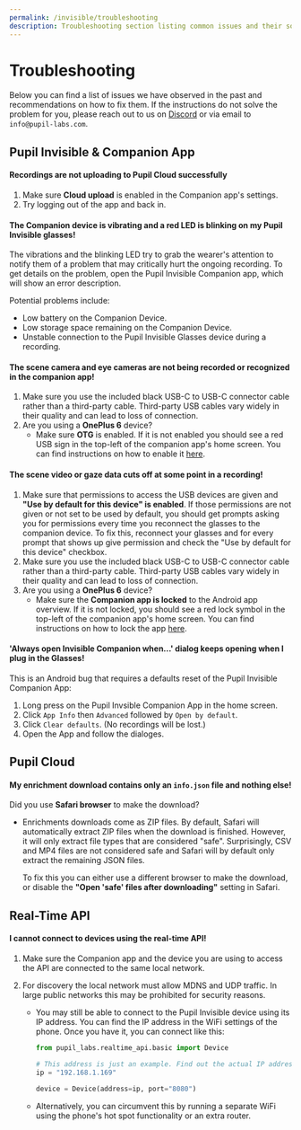 ```yaml
---
permalink: /invisible/troubleshooting
description: Troubleshooting section listing common issues and their solution.
---
```


# Troubleshooting
Below you can find a list of issues we have observed in the past and recommendations on how to fix them. If the instructions do not solve the problem for you, please reach out to us on [Discord](https://pupil-labs.com/chat/) or via email to `info@pupil-labs.com`.


## Pupil Invisible & Companion App

#### Recordings are not uploading to Pupil Cloud successfully
1. Make sure **Cloud upload** is enabled in the Companion app's settings.
1. Try logging out of the app and back in.

#### The Companion device is vibrating and a red LED is blinking on my Pupil Invisible glasses!
The vibrations and the blinking LED try to grab the wearer's attention to notify them of a problem that may critically hurt the ongoing recording. To get details on the problem, open the Pupil Invisible Companion app, which will show an error description.

Potential problems include:
- Low battery on the Companion Device.
- Low storage space remaining on the Companion Device.
- Unstable connection to the Pupil Invisible Glasses device during a recording.

#### The scene camera and eye cameras are not being recorded or recognized in the companion app!
1. Make sure you use the included black USB-C to USB-C connector cable rather than a third-party cable. Third-party USB cables vary widely in their quality and can lead to loss of connection.
1. Are you using a **OnePlus 6** device?
   - Make sure **OTG** is enabled. If it is not enabled you should see a red USB sign in the top-left of the companion app's home screen. You can find instructions on how to enable it [here](/invisible/user-guide/invisible-companion-app/#enable-otg "Pupil Invisible Companion OnePlus Enable OTG").

#### The scene video or gaze data cuts off at some point in a recording!
1. Make sure that permissions to access the USB devices are given and **"Use by default for this device" is enabled**. If those permissions are not given or not set to be used by default, you should get prompts asking you for permissions every time you reconnect the glasses to the companion device. To fix this, reconnect your glasses and for every prompt that shows up give permission and check the "Use by default for this device" checkbox.
1. Make sure you use the included black USB-C to USB-C connector cable rather than a third-party cable. Third-party USB cables vary widely in their quality and can lead to loss of connection.
1. Are you using a **OnePlus 6** device?
   - Make sure the **Companion app is locked** to the Android app overview. If it is not locked, you should see a red lock symbol in the top-left of the companion app's home screen. You can find instructions on how to lock the app [here](/invisible/user-guide/invisible-companion-app/#enable-application-lock "Pupil Invisible Companion OnePlus App Lock").

#### 'Always open Invisible Companion when...' dialog keeps opening when I plug in the Glasses!
This is an Android bug that requires a defaults reset of the Pupil Invisible Companion App:
1. Long press on the Pupil Invsible Companion App in the home screen.
1. Click `App Info` then `Advanced` followed by `Open by default`. 
1. Click `Clear defaults`. (No recordings will be lost.)
1. Open the App and follow the dialoges.

## Pupil Cloud

#### My enrichment download contains only an `info.json` file and nothing else!
Did you use **Safari browser** to make the download?
   - Enrichments downloads come as ZIP files. By default, Safari will automatically extract ZIP files when the download is finished. However, it will only extract file types that are considered "safe". Surprisingly, CSV and MP4 files are not considered safe and Safari will by default only extract the remaining JSON files.

      To fix this you can either use a different browser to make the download, or disable the **"Open 'safe' files after downloading"** setting in Safari.


## Real-Time API

#### I cannot connect to devices using the real-time API!
1. Make sure the Companion app and the device you are using to access the API are connected to the same local network.
1. For discovery the local network must allow MDNS and UDP traffic. In large public networks this may be prohibited for security reasons.
   
   - You may still be able to connect to the Pupil Invisible device using its IP address. You can find the IP address in the WiFi settings of the phone. Once you have it, you can connect like this:
      ```python
      from pupil_labs.realtime_api.basic import Device

      # This address is just an example. Find out the actual IP address of your device!
      ip = "192.168.1.169"

      device = Device(address=ip, port="8080")
      ```
   - Alternatively, you can circumvent this by running a separate WiFi using the phone's hot spot functionality or an extra router.
